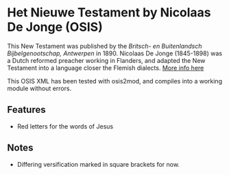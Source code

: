 # Het Nieuwe Testament by Nicolaas De Jonge (OSIS)

This New Testament was published by the *Britsch- en Buitenlandsch Bijbelgenootschap, Antwerpen* in 1890. Nicolaas De Jonge (1845-1898) was a Dutch reformed preacher working in Flanders, and adapted the New Testament into a language closer the Flemish dialects. [More info here](http://www.biblianeerlandica.be/biografieen/de-jonge-nicolaas/)

This OSIS XML has been tested with osis2mod, and compiles into a working module without errors.

## Features
* Red letters for the words of Jesus

## Notes
* Differing versification marked in square brackets for now.
